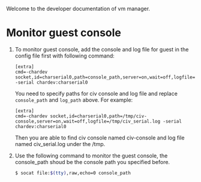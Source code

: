 Welcome to the developer documentation of vm manager. 



# Monitor guest console

1. To monitor guest console, add the console and log file for guest in the config file first with following command:

    ```
    [extra]
    cmd=-chardev socket,id=charserial0,path=console_path,server=on,wait=off,logfile=log_path -serial chardev:charserial0
    ```
    You need to specify paths for civ console and log file and replace ``console_path`` and ``log_path`` above. For example:

    ```
    [extra]
    cmd=-chardev socket,id=charserial0,path=/tmp/civ-console,server=on,wait=off,logfile=/tmp/civ_serial.log -serial chardev:charserial0
    ```
    Then you are able to find civ console named civ-console and log file named civ_serial.log under the /tmp.


2. Use the following command to monitor the guest console, the console_path shoud be the console path you specified before.

    ```sh
    $ socat file:$(tty),raw,echo=0 console_path
    ```


